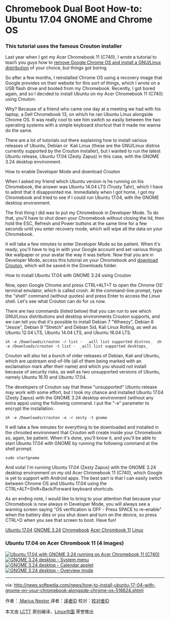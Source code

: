 Chromebook Dual Boot How-to: Ubuntu 17.04 GNOME and Chrome OS
============================================================


### This tutorial uses the famous Crouton installer


Last year when I got my Acer Chromebook 11 (C740), I wrote a tutorial to teach you guys how to [remove Google Chrome OS and install a GNU/Linux distribution][1] of your choice, but things got boring.

So after a few months, I reinstalled Chrome OS using a recovery image that Google provides on their website for this sort of things, which I wrote on a USB flash drive and booted from my Chromebook. Recently, I got bored again, and so I decided to install Ubuntu on my Acer Chromebook 11 (C740) using Crouton.

Why? Because of a friend who came one day at a meeting we had with his laptop, a Dell Chromebook 13, on which he ran Ubuntu Linux alongside Chrome OS. It was really cool to see him switch so easily between the two operating systems with a simple keyboard shortcut that it made me wanna do the same.

There are a lot of tutorials out there explaining how to install various releases of Ubuntu, Debian or  Kali Linux (these are the GNU/Linux distros currently supported by the Crouton installer), but I wanted to run the latest Ubuntu release, Ubuntu 17.04 (Zesty Zapus) in this case, with the GNOME 3.24 desktop environment.

How to enable Developer Mode and download Crouton

When I asked my friend which Ubuntu version is he running on his Chromebook, the answer was Ubuntu 14.04 LTS (Trusty Tahr), which I have to admit that it disappointed me. Immediately when I got home, I got my Chromebook and tried to see if I could run Ubuntu 17.04, with the GNOME desktop environment.

The first thing I did was to put my Chromebook in Developer Mode. To do that, you'll have to shut down your Chromebook without closing the lid, then hold the ESC, Refresh and Power buttons at the same time for a few seconds until you enter recovery mode, which will wipe all the data on your Chromebook.

It will take a few minutes to enter Developer Mode so be patient. When it's ready, you'll have to log in with your Google account and set various things like wallpaper or your avatar the way it was before. Now that you are in Developer Mode, access this tutorial on your Chromebook and [download Crouton][2], which will be saved in the Downloads folder.

How to install Ubuntu 17.04 with GNOME 3.24 using Crouton

Now, open Google Chrome and press CTRL+ALT+T to open the Chrome OS' terminal emulator, which is called crosh. At the command-line prompt, type the "shell" command (without quotes) and press Enter to access the Linux shell. Let's see what Crouton can do for us now.

There are two commands (listed below) that you can run to see which GNU/Linux distributions and desktop environments Crouton supports, and we can tell you that it's possible to install Debian 7 "Wheezy", Debian 8 "Jessie", Debian 9 "Stretch" and Debian Sid, Kali Linux Rolling, as well as Ubuntu 12.04 LTS, Ubuntu 14.04 LTS, and Ubuntu 16.04 LTS.

`sh -e /Downloads/crouton -r list -  _will list supported distros_ 
sh -e /Downloads/crouton -t list -  _will list supported desktops_` 

Crouton will also list a bunch of older releases of Debian, Kali and Ubuntu, which are upstream end-of-life (all of them being marked with an exclamation mark after their name) and which you should not install because of security risks, as well as two unsupported versions of Ubuntu, namely Ubuntu 16.10 and Ubuntu 17.04.

The developers of Crouton say that these "unsupported" Ubuntu release may work with some effort, but I took my chance and installed Ubuntu 17.04 (Zesty Zapus) with the GNOME 3.24 desktop environment (without any extra apps) using the following command. I put the "-e" parameter to encrypt the installation.

`sh -e /Downloads/crouton -e -r zesty -t gnome`

It will take a few minutes for everything to be downloaded and installed in the chrooted environment that Crouton will create inside your Chromebook so, again, be patient. When it's done, you'll know it, and you'll be able to start Ubuntu 17.04 with GNOME by running the following command at the shell prompt.

`sudo startgnome`

And voila! I'm running Ubuntu 17.04 (Zesty Zapus) with the GNOME 3.24 desktop environment on my old Acer Chromebook 11 (C740), which Google is yet to support with Android apps. The best part is that I can easily switch between Chrome OS and Ubuntu 17.04 using the CTRL+ALT+Shift+Back/Forward keyboard shortcuts.

As an ending note, I would like to bring to your attention that because your Chromebook is now always in Developer Mode, you will always see a warning screen saying "OS verification is OFF - Press SPACE to re-enable" when the battery dies or you shut down and turn on the device, so press CTRL+D when you see that screen to boot. Have fun!

[Ubuntu 17.04][9]
[GNOME 3.24][10]
[Chromebook][11]
[Acer Chrombook 11][12]
[Linux][13]

### Ubuntu 17.04 on Acer Chrombook 11 (4 Images)

 [![Ubuntu 17.04 with GNOME 3.24 running on Acer Chromebook 11 (C740)](http://i1-news.softpedia-static.com/images/fitted/620x/how-to-install-ubuntu-17-04-with-gnome-on-your-chromebook-alongside-chrome-os-516624-2.jpg)][18]  [![GNOME 3.24 desktop - System menu](http://i1-news.softpedia-static.com/images/newsrsz/how-to-install-ubuntu-17-04-with-gnome-on-your-chromebook-alongside-chrome-os-516624-3.jpg)][14]  [![GNOME 3.24 desktop - Calendar applet](http://i1-news.softpedia-static.com/images/newsrsz/how-to-install-ubuntu-17-04-with-gnome-on-your-chromebook-alongside-chrome-os-516624-4.jpg)][15]  [![GNOME 3.24 desktop - Overview mode](http://i1-news.softpedia-static.com/images/newsrsz/how-to-install-ubuntu-17-04-with-gnome-on-your-chromebook-alongside-chrome-os-516624-5.jpg)][16]

--------------------------------------------------------------------------------

via: http://news.softpedia.com/news/how-to-install-ubuntu-17-04-with-gnome-on-your-chromebook-alongside-chrome-os-516624.shtml

作者：[ Marius Nestor ][a]
译者：[译者ID](https://github.com/译者ID)
校对：[校对者ID](https://github.com/校对者ID)

本文由 [LCTT](https://github.com/LCTT/TranslateProject) 原创编译，[Linux中国](https://linux.cn/) 荣誉推出

[a]:http://news.softpedia.com/editors/browse/marius-nestor
[1]:http://news.softpedia.com/news/here-s-how-to-install-any-linux-operating-system-on-your-chromebook-506212.shtml
[2]:https://goo.gl/fd3zc
[3]:http://news.softpedia.com/editors/browse/marius-nestor
[4]:http://news.softpedia.com/news/how-to-install-ubuntu-17-04-with-gnome-on-your-chromebook-alongside-chrome-os-516624.shtml#
[5]:https://share.flipboard.com/bookmarklet/popout?v=2&title=Chromebook+Dual+Boot+How-to%3A+Ubuntu+17.04+GNOME+and+Chrome+OS&url=http%3A%2F%2Fnews.softpedia.com%2Fnews%2Fhow-to-install-ubuntu-17-04-with-gnome-on-your-chromebook-alongside-chrome-os-516624.shtml&t=1498358928&utm_campaign=widgets&utm_medium=web&utm_source=flipit&utm_content=news.softpedia.com
[6]:http://news.softpedia.com/news/how-to-install-ubuntu-17-04-with-gnome-on-your-chromebook-alongside-chrome-os-516624.shtml#
[7]:http://twitter.com/intent/tweet?related=softpedia&via=mariusnestor&text=Chromebook+Dual+Boot+How-to%3A+Ubuntu+17.04+GNOME+and+Chrome+OS&url=http%3A%2F%2Fnews.softpedia.com%2Fnews%2Fhow-to-install-ubuntu-17-04-with-gnome-on-your-chromebook-alongside-chrome-os-516624.shtml
[8]:https://plus.google.com/share?url=http://news.softpedia.com/news/how-to-install-ubuntu-17-04-with-gnome-on-your-chromebook-alongside-chrome-os-516624.shtml
[9]:http://news.softpedia.com/newsTag/Ubuntu%2017.04
[10]:http://news.softpedia.com/newsTag/GNOME%203.24
[11]:http://news.softpedia.com/newsTag/Chromebook
[12]:http://news.softpedia.com/newsTag/Acer%20Chrombook%2011
[13]:http://news.softpedia.com/newsTag/Linux
[14]:http://i1-news.softpedia-static.com/images/news2/how-to-install-ubuntu-17-04-with-gnome-on-your-chromebook-alongside-chrome-os-516624-3.jpg
[15]:http://i1-news.softpedia-static.com/images/news2/how-to-install-ubuntu-17-04-with-gnome-on-your-chromebook-alongside-chrome-os-516624-4.jpg
[16]:http://i1-news.softpedia-static.com/images/news2/how-to-install-ubuntu-17-04-with-gnome-on-your-chromebook-alongside-chrome-os-516624-5.jpg
[17]:https://twitter.com/intent/follow?screen_name=mariusnestor
[18]:http://i1-news.softpedia-static.com/images/news2/how-to-install-ubuntu-17-04-with-gnome-on-your-chromebook-alongside-chrome-os-516624-2.jpg
